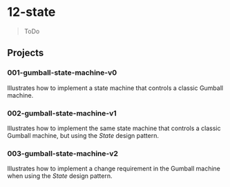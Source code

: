 # 12-state
> ToDo

## Projects

### 001-gumball-state-machine-v0
Illustrates how to implement a state machine that controls a classic Gumball machine.

### 002-gumball-state-machine-v1
Illustrates how to implement the same state machine that controls a classic Gumball machine, but using the *State* design pattern.

### 003-gumball-state-machine-v2
Illustrates how to implement a change requirement in the Gumball machine when using the *State* design pattern.
